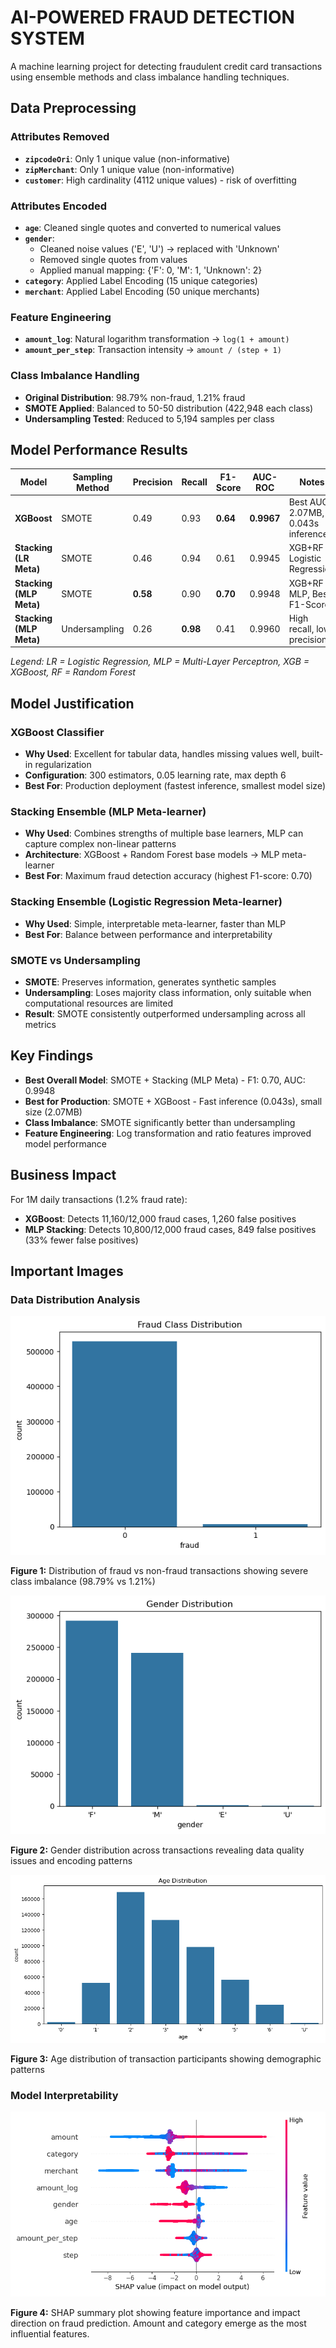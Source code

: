 # AI-POWERED FRAUD DETECTION SYSTEM
A machine learning project for detecting fraudulent credit card transactions using ensemble methods and class imbalance handling techniques.

## Data Preprocessing

### Attributes Removed
- **`zipcodeOri`**: Only 1 unique value (non-informative)
- **`zipMerchant`**: Only 1 unique value (non-informative)  
- **`customer`**: High cardinality (4112 unique values) - risk of overfitting

### Attributes Encoded
- **`age`**: Cleaned single quotes and converted to numerical values
- **`gender`**: 
  - Cleaned noise values ('E', 'U') → replaced with 'Unknown'
  - Removed single quotes from values
  - Applied manual mapping: {'F': 0, 'M': 1, 'Unknown': 2}
- **`category`**: Applied Label Encoding (15 unique categories)
- **`merchant`**: Applied Label Encoding (50 unique merchants)

### Feature Engineering
- **`amount_log`**: Natural logarithm transformation → `log(1 + amount)`
- **`amount_per_step`**: Transaction intensity → `amount / (step + 1)`

### Class Imbalance Handling
- **Original Distribution**: 98.79% non-fraud, 1.21% fraud
- **SMOTE Applied**: Balanced to 50-50 distribution (422,948 each class)
- **Undersampling Tested**: Reduced to 5,194 samples per class

## Model Performance Results

| Model | Sampling Method | Precision | Recall | F1-Score | AUC-ROC | Notes |
|-------|----------------|-----------|--------|----------|---------|-------|
| **XGBoost** | SMOTE | 0.49 | 0.93 | **0.64** | **0.9967** | Best AUC, 2.07MB, 0.043s inference |
| **Stacking (LR Meta)** | SMOTE | 0.46 | 0.94 | 0.61 | 0.9945 | XGB+RF → Logistic Regression |
| **Stacking (MLP Meta)** | SMOTE | **0.58** | 0.90 | **0.70** | 0.9948 | XGB+RF → MLP, Best F1-Score |
| **Stacking (MLP Meta)** | Undersampling | 0.26 | **0.98** | 0.41 | 0.9960 | High recall, low precision |

*Legend: LR = Logistic Regression, MLP = Multi-Layer Perceptron, XGB = XGBoost, RF = Random Forest*

## Model Justification

### XGBoost Classifier
- **Why Used**: Excellent for tabular data, handles missing values well, built-in regularization
- **Configuration**: 300 estimators, 0.05 learning rate, max depth 6
- **Best For**: Production deployment (fastest inference, smallest model size)

### Stacking Ensemble (MLP Meta-learner)
- **Why Used**: Combines strengths of multiple base learners, MLP can capture complex non-linear patterns
- **Architecture**: XGBoost + Random Forest base models → MLP meta-learner
- **Best For**: Maximum fraud detection accuracy (highest F1-score: 0.70)

### Stacking Ensemble (Logistic Regression Meta-learner)
- **Why Used**: Simple, interpretable meta-learner, faster than MLP
- **Best For**: Balance between performance and interpretability

### SMOTE vs Undersampling
- **SMOTE**: Preserves information, generates synthetic samples
- **Undersampling**: Loses majority class information, only suitable when computational resources are limited
- **Result**: SMOTE consistently outperformed undersampling across all metrics

## Key Findings
- **Best Overall Model**: SMOTE + Stacking (MLP Meta) - F1: 0.70, AUC: 0.9948
- **Best for Production**: SMOTE + XGBoost - Fast inference (0.043s), small size (2.07MB)
- **Class Imbalance**: SMOTE significantly better than undersampling
- **Feature Engineering**: Log transformation and ratio features improved model performance

## Business Impact
For 1M daily transactions (1.2% fraud rate):
- **XGBoost**: Detects 11,160/12,000 fraud cases, 1,260 false positives
- **MLP Stacking**: Detects 10,800/12,000 fraud cases, 849 false positives (33% fewer false positives)

## Important Images

### Data Distribution Analysis

![Fraud Class Distribution](./Fraud%20Class%20Distribution.png)

**Figure 1:** Distribution of fraud vs non-fraud transactions showing severe class imbalance (98.79% vs 1.21%)

![Gender Distribution](./Gender%20Distribution.png)

**Figure 2:** Gender distribution across transactions revealing data quality issues and encoding patterns

![Age Distribution](./Age%20Distribution.png)

**Figure 3:** Age distribution of transaction participants showing demographic patterns

### Model Interpretability

![SHAP Summary Plot](./shap_summary_plot.png)

**Figure 4:** SHAP summary plot showing feature importance and impact direction on fraud prediction. Amount and category emerge as the most influential features.

